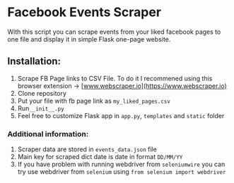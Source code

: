 # Facebook Events Scraper
With this script you can scrape events from your liked facebook pages to one file and display it in simple Flask one-page website. 

## Installation:
1. Scrape FB Page links to CSV File. To do it I recommened using this browser extension -> [www.webscraper.io](https://www.webscraper.io)
2. Clone repository
3. Put your file with fb page link as `my_liked_pages.csv`
4. Run`__init__.py`
5. Feel free to customize Flask app in `app.py`, `templates` and `static` folder


### Additional information:
1. Scraper data are stored in `events_data.json` file
2. Main key for scraped dict date is date in format `DD/MM/YY`
3. If you have problem with running webdriver from `seleniumwire` you can try use webdriver from `selenium` using `from selenium import webdriver`